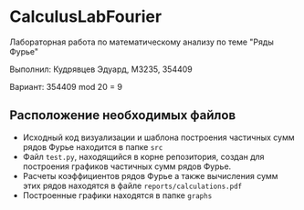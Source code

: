 # CalculusLabFourier
Лабораторная работа по математическому анализу по теме "Ряды Фурье"

Выполнил: Кудрявцев Эдуард, М3235, 354409

Вариант: 354409 mod 20 = 9

## Расположение необходимых файлов
- Исходный код визуализации и шаблона построения частичных сумм рядов Фурье находится в папке `src`
- Файл `test.py`, находящийся в корне репозитория, создан для построения графиков частичных сумм рядов Фурье.
- Расчеты коэффициентов рядов Фурье а также вычисления сумм этих рядов находятся в файле `reports/calculations.pdf`
- Построенные графики находятся в папке `graphs`

